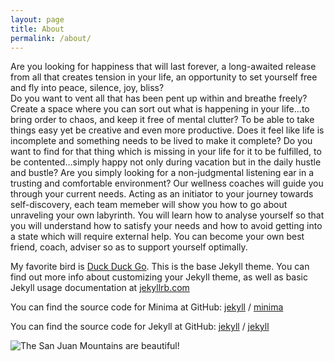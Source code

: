 ```yaml
---
layout: page
title: About
permalink: /about/
---
```

Are you looking for happiness that will last forever, a long-awaited release from all that creates tension in your life, an opportunity to set yourself free and fly into peace, silence, joy, bliss?  
Do you want to vent all that has been pent up within and breathe freely? Create a space where you can sort out what is happening in your life…to bring order to chaos, and keep it free of mental clutter? To be able to take things easy yet be creative and even more productive.
Does it feel like life is incomplete and something needs to be lived to make it complete?  Do you want to find for that thing which is missing in your life for it to be fulfilled, to be contented…simply happy not only during vacation but in the daily hustle and bustle? 
Are you simply looking for a non-judgmental listening ear in a trusting and comfortable environment?
Our wellness coaches will guide you through your current needs. Acting as an initiator to your journey towards self-discovery, each team memeber will show you how to go about unraveling your own labyrinth. You will learn how to analyse yourself so that you will understand how to satisfy your needs and how to avoid getting into a state which will require external help. You can become your own best friend, coach, adviser so as to support yourself optimally. 

My favorite bird is [Duck Duck Go](https://duckduckgo.com).
This is the base Jekyll theme. You can find out more info about customizing your Jekyll theme, as well as basic Jekyll usage documentation at [jekyllrb.com](https://jekyllrb.com/)

You can find the source code for Minima at GitHub:
[jekyll][jekyll-organization] /
[minima](https://github.com/jekyll/minima)

You can find the source code for Jekyll at GitHub:
[jekyll][jekyll-organization] /
[jekyll](https://github.com/jekyll/jekyll)


[jekyll-organization]: https://github.com/jekyll
![The San Juan Mountains are beautiful!](/assets/images/san-juan-mountains.avif "San Juan Mountains")